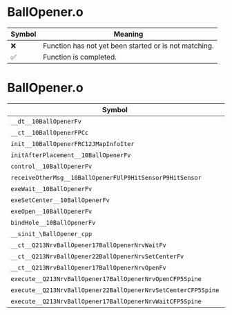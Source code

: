 # BallOpener.o
| Symbol | Meaning 
| ------------- | ------------- 
| :x: | Function has not yet been started or is not matching. 
| :white_check_mark: | Function is completed. 


# BallOpener.o
| Symbol | Decompiled? |
| ------------- | ------------- |
| `__dt__10BallOpenerFv` | :x: |
| `__ct__10BallOpenerFPCc` | :x: |
| `init__10BallOpenerFRC12JMapInfoIter` | :x: |
| `initAfterPlacement__10BallOpenerFv` | :x: |
| `control__10BallOpenerFv` | :x: |
| `receiveOtherMsg__10BallOpenerFUlP9HitSensorP9HitSensor` | :x: |
| `exeWait__10BallOpenerFv` | :x: |
| `exeSetCenter__10BallOpenerFv` | :x: |
| `exeOpen__10BallOpenerFv` | :x: |
| `bindHole__10BallOpenerFv` | :x: |
| `__sinit_\BallOpener_cpp` | :x: |
| `__ct__Q213NrvBallOpener17BallOpenerNrvWaitFv` | :x: |
| `__ct__Q213NrvBallOpener22BallOpenerNrvSetCenterFv` | :x: |
| `__ct__Q213NrvBallOpener17BallOpenerNrvOpenFv` | :x: |
| `execute__Q213NrvBallOpener17BallOpenerNrvOpenCFP5Spine` | :x: |
| `execute__Q213NrvBallOpener22BallOpenerNrvSetCenterCFP5Spine` | :x: |
| `execute__Q213NrvBallOpener17BallOpenerNrvWaitCFP5Spine` | :x: |
